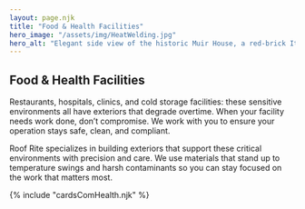 ```yaml
---
layout: page.njk
title: "Food & Health Facilities"
hero_image: "/assets/img/HeatWelding.jpg"
hero_alt: "Elegant side view of the historic Muir House, a red-brick Italianate structure with white trim and ornate brackets installed under the soffits of a newly installed roof. The building features arched windows, a white wooden back porch, and a brick driveway lightly dusted with snow. The preserved structure sits surrounded by leafless winter trees, in front of a dim, sunsetting sky."
---
```


## Food & Health Facilities

Restaurants, hospitals, clinics, and cold storage facilities: these sensitive environments all have exteriors that degrade overtime. When your facility needs work done, don’t compromise. We work with you to ensure your operation stays safe, clean, and compliant.

Roof Rite specializes in building exteriors that support these critical environments with precision and care. We use materials that stand up to temperature swings and harsh contaminants so you can stay focused on the work that matters most.


<div class="breakout">
  {% include "cardsComHealth.njk" %}
  <!-- Possible Gallery Here -->
</div>

